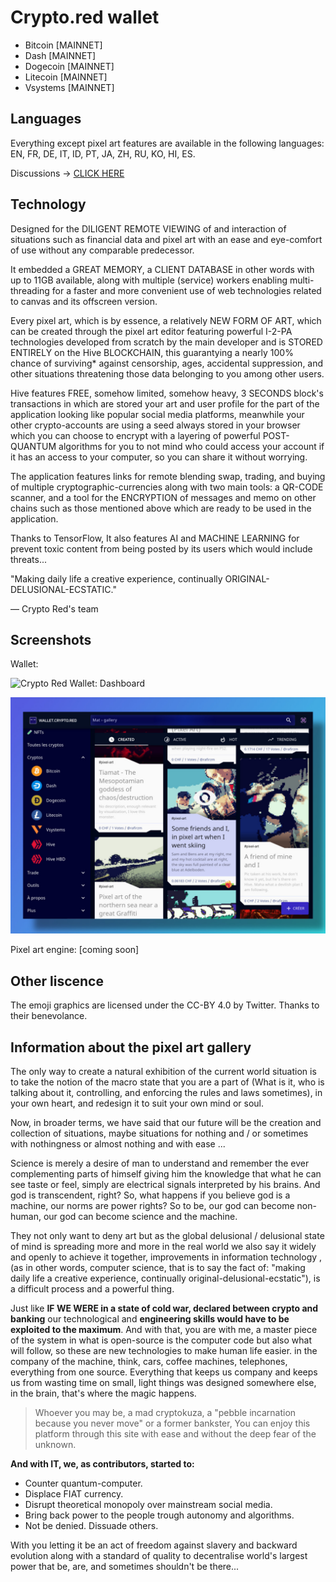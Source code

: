 # Crypto.red wallet

 * Bitcoin [MAINNET]
 * Dash [MAINNET]
 * Dogecoin [MAINNET]
 * Litecoin [MAINNET]
 * Vsystems [MAINNET]

## Languages

Everything except pixel art features are available in the following languages:
EN, FR, DE, IT, ID, PT, JA, ZH, RU, KO, HI, ES.

Discussions -> [CLICK HERE](https://github.com/crypto-red/crypto-red.github.io/discussions)

## Technology

Designed for the DILIGENT REMOTE VIEWING of and interaction of situations such as financial data and pixel art with an ease and eye-comfort of use without any comparable predecessor.

It embedded a GREAT MEMORY, a CLIENT DATABASE in other words with up to 11GB available, along with multiple (service) workers enabling multi-threading for a faster and more convenient use of web technologies related to canvas and its offscreen version.

Every pixel art, which is by essence, a relatively NEW FORM OF ART, which can be created through the pixel art editor featuring powerful I-2-PA technologies developed from scratch by the main developer and is STORED ENTIRELY on the Hive BLOCKCHAIN, this guarantying a nearly 100% chance of surviving* against censorship, ages, accidental suppression, and other situations threatening those data belonging to you among other users.

Hive features FREE, somehow limited, somehow heavy, 3 SECONDS block's transactions in which are stored your art and user profile for the part of the application looking like popular social media platforms, meanwhile your other crypto-accounts are using a seed always stored in your browser which you can choose to encrypt with a layering of powerful POST-QUANTUM algorithms for you to not mind who could access your account if it has an access to your computer, so you can share it without worrying.

The application features links for remote blending swap, trading, and buying of multiple cryptographic-currencies along with two main tools: a QR-CODE scanner, and a tool for the ENCRYPTION of messages and memo on other chains such as those mentioned above which are ready to be used in the application.

Thanks to TensorFlow, It also features AI and MACHINE LEARNING for prevent toxic content from being posted by its users which would include threats...

"Making daily life a creative experience, continually ORIGINAL-DELUSIONAL-ECSTATIC."

— Crypto Red's team

## Screenshots

Wallet:

![Crypto Red Wallet: Dashboard](https://raw.githubusercontent.com/crypto-red/crypto-red.github.io/master/src/images/og-image.jpg)

![Crypto Red Wallet: Gallery](https://raw.githubusercontent.com/crypto-red/crypto-red.github.io/master/src/images/og-image-2.jpg)

Pixel art engine:
[coming soon]

## Other liscence

The emoji graphics are licensed under the CC-BY 4.0 by Twitter. Thanks to their benevolance.

## Information about the pixel art gallery

The only way to create a natural exhibition of the current world situation is to take the notion of the macro state that you are a part of (What is it, who is talking about it, controlling, and enforcing the rules and laws sometimes), in your own heart, and redesign it to suit your own mind or soul.

Now, in broader terms, we have said that our future will be the creation and collection of situations, maybe situations for nothing and / or sometimes with nothingness or almost nothing and with ease ...

Science is merely a desire of man to understand and remember the ever complementing parts of himself giving him the knowledge that what he can see taste or feel, simply are electrical signals interpreted by his brains. And god is transcendent, right? So, what happens if you believe god is a machine, our norms are power rights? So to be, our god can become non-human, our god can become science and the machine.

They not only want to deny art but as the global delusional / delusional state of mind is spreading more and more in the real world we also say it widely and openly to achieve it together, improvements in information technology , (as in other words, computer science, that is to say the fact of: "making daily life a creative experience, continually original-delusional-ecstatic"), is a difficult process and a powerful thing.

Just like **IF WE WERE in a state of cold war, declared between crypto and banking** our technological and **engineering skills would have to be exploited to the maximum**. And with that, you are with me, a master piece of the system in what is open-source is the computer code but also what will follow, so these are new technologies to make human life easier. in the company of the machine, think, cars, coffee machines, telephones, everything from one source. Everything that keeps us company and keeps us from wasting time on small, light things was designed somewhere else, in the brain, that's where the magic happens.

 > Whoever you may be, a mad cryptokuza, a "pebble incarnation because you never move" or a former bankster, You can enjoy this platform through this site with ease and without the deep fear of the unknown.

**And with IT, we, as contributors, started to:**

 * Counter quantum-computer.
 * Displace FIAT currency.
 * Disrupt theoretical monopoly over mainstream social media.
 * Bring back power to the people trough autonomy and algorithms.
 * Not be denied. Dissuade others.

With you letting it be an act of freedom against slavery and backward evolution along with a standard of quality to decentralise world's largest power that be, are, and sometimes shouldn't be there...